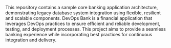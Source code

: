 This repository contains a sample core banking application architecture, demonstrating legacy database system integration using flexible, resilient and scalable components. DevOps Bank is a financial application that leverages DevOps practices to ensure efficient and reliable development, testing, and deployment processes. This project aims to provide a seamless banking experience while incorporating best practices for continuous integration and delivery.
